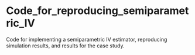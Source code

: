 # Code_for_reproducing_semiparametric_IV
Code for implementing a semiparametric IV estimator, reproducing simulation results, and results for the case study.
